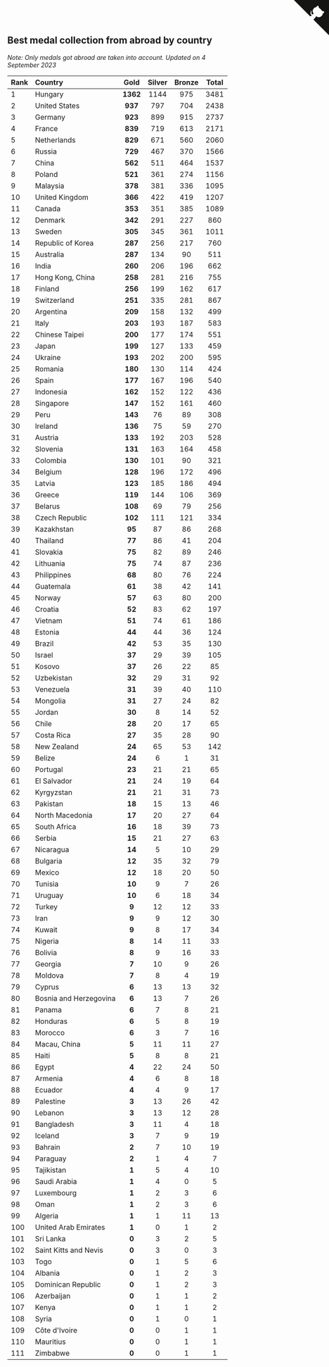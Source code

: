 ## Best medal collection from abroad by country

*Note: Only medals got abroad are taken into account.*
*Updated on  4 September 2023*

| Rank | Country | Gold | Silver | Bronze | Total |
| :--- | :--- | :--: | :--: | :--: | :--: |
| 1 | Hungary | **1362** | 1144 | 975 | 3481 |
| 2 | United States | **937** | 797 | 704 | 2438 |
| 3 | Germany | **923** | 899 | 915 | 2737 |
| 4 | France | **839** | 719 | 613 | 2171 |
| 5 | Netherlands | **829** | 671 | 560 | 2060 |
| 6 | Russia | **729** | 467 | 370 | 1566 |
| 7 | China | **562** | 511 | 464 | 1537 |
| 8 | Poland | **521** | 361 | 274 | 1156 |
| 9 | Malaysia | **378** | 381 | 336 | 1095 |
| 10 | United Kingdom | **366** | 422 | 419 | 1207 |
| 11 | Canada | **353** | 351 | 385 | 1089 |
| 12 | Denmark | **342** | 291 | 227 | 860 |
| 13 | Sweden | **305** | 345 | 361 | 1011 |
| 14 | Republic of Korea | **287** | 256 | 217 | 760 |
| 15 | Australia | **287** | 134 | 90 | 511 |
| 16 | India | **260** | 206 | 196 | 662 |
| 17 | Hong Kong, China | **258** | 281 | 216 | 755 |
| 18 | Finland | **256** | 199 | 162 | 617 |
| 19 | Switzerland | **251** | 335 | 281 | 867 |
| 20 | Argentina | **209** | 158 | 132 | 499 |
| 21 | Italy | **203** | 193 | 187 | 583 |
| 22 | Chinese Taipei | **200** | 177 | 174 | 551 |
| 23 | Japan | **199** | 127 | 133 | 459 |
| 24 | Ukraine | **193** | 202 | 200 | 595 |
| 25 | Romania | **180** | 130 | 114 | 424 |
| 26 | Spain | **177** | 167 | 196 | 540 |
| 27 | Indonesia | **162** | 152 | 122 | 436 |
| 28 | Singapore | **147** | 152 | 161 | 460 |
| 29 | Peru | **143** | 76 | 89 | 308 |
| 30 | Ireland | **136** | 75 | 59 | 270 |
| 31 | Austria | **133** | 192 | 203 | 528 |
| 32 | Slovenia | **131** | 163 | 164 | 458 |
| 33 | Colombia | **130** | 101 | 90 | 321 |
| 34 | Belgium | **128** | 196 | 172 | 496 |
| 35 | Latvia | **123** | 185 | 186 | 494 |
| 36 | Greece | **119** | 144 | 106 | 369 |
| 37 | Belarus | **108** | 69 | 79 | 256 |
| 38 | Czech Republic | **102** | 111 | 121 | 334 |
| 39 | Kazakhstan | **95** | 87 | 86 | 268 |
| 40 | Thailand | **77** | 86 | 41 | 204 |
| 41 | Slovakia | **75** | 82 | 89 | 246 |
| 42 | Lithuania | **75** | 74 | 87 | 236 |
| 43 | Philippines | **68** | 80 | 76 | 224 |
| 44 | Guatemala | **61** | 38 | 42 | 141 |
| 45 | Norway | **57** | 63 | 80 | 200 |
| 46 | Croatia | **52** | 83 | 62 | 197 |
| 47 | Vietnam | **51** | 74 | 61 | 186 |
| 48 | Estonia | **44** | 44 | 36 | 124 |
| 49 | Brazil | **42** | 53 | 35 | 130 |
| 50 | Israel | **37** | 29 | 39 | 105 |
| 51 | Kosovo | **37** | 26 | 22 | 85 |
| 52 | Uzbekistan | **32** | 29 | 31 | 92 |
| 53 | Venezuela | **31** | 39 | 40 | 110 |
| 54 | Mongolia | **31** | 27 | 24 | 82 |
| 55 | Jordan | **30** | 8 | 14 | 52 |
| 56 | Chile | **28** | 20 | 17 | 65 |
| 57 | Costa Rica | **27** | 35 | 28 | 90 |
| 58 | New Zealand | **24** | 65 | 53 | 142 |
| 59 | Belize | **24** | 6 | 1 | 31 |
| 60 | Portugal | **23** | 21 | 21 | 65 |
| 61 | El Salvador | **21** | 24 | 19 | 64 |
| 62 | Kyrgyzstan | **21** | 21 | 31 | 73 |
| 63 | Pakistan | **18** | 15 | 13 | 46 |
| 64 | North Macedonia | **17** | 20 | 27 | 64 |
| 65 | South Africa | **16** | 18 | 39 | 73 |
| 66 | Serbia | **15** | 21 | 27 | 63 |
| 67 | Nicaragua | **14** | 5 | 10 | 29 |
| 68 | Bulgaria | **12** | 35 | 32 | 79 |
| 69 | Mexico | **12** | 18 | 20 | 50 |
| 70 | Tunisia | **10** | 9 | 7 | 26 |
| 71 | Uruguay | **10** | 6 | 18 | 34 |
| 72 | Turkey | **9** | 12 | 12 | 33 |
| 73 | Iran | **9** | 9 | 12 | 30 |
| 74 | Kuwait | **9** | 8 | 17 | 34 |
| 75 | Nigeria | **8** | 14 | 11 | 33 |
| 76 | Bolivia | **8** | 9 | 16 | 33 |
| 77 | Georgia | **7** | 10 | 9 | 26 |
| 78 | Moldova | **7** | 8 | 4 | 19 |
| 79 | Cyprus | **6** | 13 | 13 | 32 |
| 80 | Bosnia and Herzegovina | **6** | 13 | 7 | 26 |
| 81 | Panama | **6** | 7 | 8 | 21 |
| 82 | Honduras | **6** | 5 | 8 | 19 |
| 83 | Morocco | **6** | 3 | 7 | 16 |
| 84 | Macau, China | **5** | 11 | 11 | 27 |
| 85 | Haiti | **5** | 8 | 8 | 21 |
| 86 | Egypt | **4** | 22 | 24 | 50 |
| 87 | Armenia | **4** | 6 | 8 | 18 |
| 88 | Ecuador | **4** | 4 | 9 | 17 |
| 89 | Palestine | **3** | 13 | 26 | 42 |
| 90 | Lebanon | **3** | 13 | 12 | 28 |
| 91 | Bangladesh | **3** | 11 | 4 | 18 |
| 92 | Iceland | **3** | 7 | 9 | 19 |
| 93 | Bahrain | **2** | 7 | 10 | 19 |
| 94 | Paraguay | **2** | 1 | 4 | 7 |
| 95 | Tajikistan | **1** | 5 | 4 | 10 |
| 96 | Saudi Arabia | **1** | 4 | 0 | 5 |
| 97 | Luxembourg | **1** | 2 | 3 | 6 |
| 98 | Oman | **1** | 2 | 3 | 6 |
| 99 | Algeria | **1** | 1 | 11 | 13 |
| 100 | United Arab Emirates | **1** | 0 | 1 | 2 |
| 101 | Sri Lanka | **0** | 3 | 2 | 5 |
| 102 | Saint Kitts and Nevis | **0** | 3 | 0 | 3 |
| 103 | Togo | **0** | 1 | 5 | 6 |
| 104 | Albania | **0** | 1 | 2 | 3 |
| 105 | Dominican Republic | **0** | 1 | 2 | 3 |
| 106 | Azerbaijan | **0** | 1 | 1 | 2 |
| 107 | Kenya | **0** | 1 | 1 | 2 |
| 108 | Syria | **0** | 1 | 0 | 1 |
| 109 | Côte d'Ivoire | **0** | 0 | 1 | 1 |
| 110 | Mauritius | **0** | 0 | 1 | 1 |
| 111 | Zimbabwe | **0** | 0 | 1 | 1 |


<a href="https://github.com/JustinTimeCuber/wca_statistics" class="github-corner" aria-label="View source on Github"><svg width="80" height="80" viewBox="0 0 250 250" style="fill:#151513; color:#fff; position: absolute; top: 0; border: 0; right: 0;" aria-hidden="true"><path d="M0,0 L115,115 L130,115 L142,142 L250,250 L250,0 Z"></path><path d="M128.3,109.0 C113.8,99.7 119.0,89.6 119.0,89.6 C122.0,82.7 120.5,78.6 120.5,78.6 C119.2,72.0 123.4,76.3 123.4,76.3 C127.3,80.9 125.5,87.3 125.5,87.3 C122.9,97.6 130.6,101.9 134.4,103.2" fill="currentColor" style="transform-origin: 130px 106px;" class="octo-arm"></path><path d="M115.0,115.0 C114.9,115.1 118.7,116.5 119.8,115.4 L133.7,101.6 C136.9,99.2 139.9,98.4 142.2,98.6 C133.8,88.0 127.5,74.4 143.8,58.0 C148.5,53.4 154.0,51.2 159.7,51.0 C160.3,49.4 163.2,43.6 171.4,40.1 C171.4,40.1 176.1,42.5 178.8,56.2 C183.1,58.6 187.2,61.8 190.9,65.4 C194.5,69.0 197.7,73.2 200.1,77.6 C213.8,80.2 216.3,84.9 216.3,84.9 C212.7,93.1 206.9,96.0 205.4,96.6 C205.1,102.4 203.0,107.8 198.3,112.5 C181.9,128.9 168.3,122.5 157.7,114.1 C157.9,116.9 156.7,120.9 152.7,124.9 L141.0,136.5 C139.8,137.7 141.6,141.9 141.8,141.8 Z" fill="currentColor" class="octo-body"></path></svg></a><style>.github-corner:hover .octo-arm{animation:octocat-wave 560ms ease-in-out}@keyframes octocat-wave{0%,100%{transform:rotate(0)}20%,60%{transform:rotate(-25deg)}40%,80%{transform:rotate(10deg)}}@media (max-width:500px){.github-corner:hover .octo-arm{animation:none}.github-corner .octo-arm{animation:octocat-wave 560ms ease-in-out}}</style>
